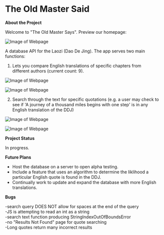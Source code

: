 # The Old Master Said

**About the Project**

Welcome to "The Old Master Says".  Preview our homepage:

![Image of Webpage](https://github.com/jacks3jk/The-Old-Master-Says/blob/main/home-page.png)

A database API for the Laozi (Dao De Jing).  The app serves two main functions:

1.  Lets you compare English translations of specific chapters from different authors (current count: 9). 

![Image of Webpage](https://github.com/jacks3jk/The-Old-Master-Says/blob/main/compare-chapters-home.png)

![Image of Webpage](https://github.com/jacks3jk/The-Old-Master-Says/blob/main/compare-chapters.png)

2.  Search through the text for specific quotations (e.g. a user may check to see if 'A journey of a thousand miles begins with one step' is in any English translation of the DDJ)

![Image of Webpage](https://github.com/jacks3jk/The-Old-Master-Says/blob/main/search-quotes-home.png)

![Image of Webpage](https://github.com/jacks3jk/The-Old-Master-Says/blob/main/search-quotes.png)



**Project Status**

In progress.  

**Future Plans**

- Host the database on a server to open alpha testing.
- Include a feature that uses an algorithm to determine the liklihood a particular English quote is found in the DDJ.  
- Continually work to update and expand the database with more English translations.


**Bugs**

-search query DOES NOT allow for spaces at the end of the query
<br>
-JS is attempting to read an int as a string
<br>
-search text function producing StringIndexOutOfBoundsError
<br>
-no "Results Not Found" page for quote searching
<br>
-Long quotes return many incorrect results
